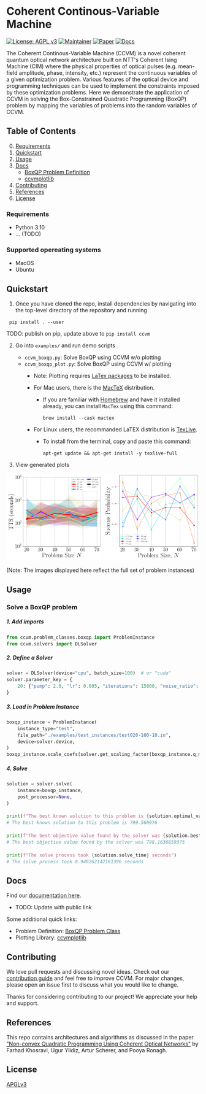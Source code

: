 
# Coherent Continous-Variable Machine

[![License: AGPL v3](https://img.shields.io/badge/License-AGPL%20v3-green.svg)](https://www.gnu.org/licenses/agpl-3.0)
[![Maintainer](https://img.shields.io/badge/Maintainer-1QBit-blue)](http://1qbit.com/)
[![Paper](https://img.shields.io/badge/Paper-arxiv-red)](https://arxiv.org/abs/2209.04415)
[![Docs](https://img.shields.io/badge/Docs-Link-yellow)](https://urban-chainsaw-9k39nm4.pages.github.io/index.html)

The Coherent Continous-Variable Machine (CCVM) is a novel coherent quantum optical network architecture built on NTT's Coherent Ising Machine (CIM) where the physical properties of optical pulses (e.g. mean-field amplitude, phase, intensity, etc.) represent the continuous variables of a given optimization problem. Various features of the optical device and programming techniques can be used to implement the constraints imposed by these optimization problems. Here we demonstrate the application of CCVM in solving the Box-Constrained Quadratic Programming (BoxQP) problem by mapping the variables of problems into the random variables of CCVM.

## Table of Contents

0. [Requirements](#requirements)
1. [Quickstart](#quickstart)
2. [Usage](#usage)
3. [Docs](#docs)
    - [BoxQP Problem Definition](ccvm/problem_classes/README.md)
    - [ccvmplotlib](ccvm/ccvmplotlib/README.md)
4. [Contributing](#contributing)
5. [References](#references)
6. [License](#license)

### Requirements

- Python 3.10
- ... (TODO)

### Supported opereating systems

- MacOS
- Ubuntu

## Quickstart


1. Once you have cloned the repo, install dependencies by navigating into the top-level directory of the repository and running

```
 pip install . --user
```

TODO: publish on pip, update above to `pip install ccvm`


2. Go into `examples/` and run demo scripts
    - `ccvm_boxqp.py`: Solve BoxQP using CCVM w/o plotting
    - `ccvm_boxqp_plot.py`: Solve BoxQP using CCVM w/ plotting
        - Note: Plotting requires [LaTex
          packages](https://www.latex-project.org/get/#tex-distributions) to be
          installed.
        - For Mac users, there is the [MacTeX](https://tug.org/mactex/) distribution.
            - If you are familiar with [Homebrew](https://brew.sh/) and have it
              installed already, you can install `MacTex` using this command:

                ```
                brew install --cask mactex
                ```

        - For Linux users, the recommanded LaTEX distribution is
          [TexLive](https://www.tug.org/texlive/).
            - To install from the terminal, copy and paste this command:

                ```
                apt-get update && apt-get install -y texlive-full
                ```

3. View generated plots

<p align="center">
    <img src="ccvm/ccvmplotlib/images/tts_plot_example.png" width="250" >
    <img src="ccvm/ccvmplotlib/images/success_prob_plot_example.png" width="250">
</p>

(Note: The images displayed here reflect the full set of problem instances)

## Usage

### Solve a BoxQP problem

##### 1. Add imports

```python
from ccvm.problem_classes.boxqp import ProblemInstance
from ccvm.solvers import DLSolver
```

##### 2. Define a Solver

```python
solver = DLSolver(device="cpu", batch_size=100)  # or "cuda"
solver.parameter_key = {
    20: {"pump": 2.0, "lr": 0.005, "iterations": 15000, "noise_ratio": 10},
}
```

##### 3. Load in Problem Instance

```python
boxqp_instance = ProblemInstance(
    instance_type="test",
    file_path="./examples/test_instances/test020-100-10.in",
    device=solver.device,
)
boxqp_instance.scale_coefs(solver.get_scaling_factor(boxqp_instance.q_matrix))
```

##### 4. Solve

```python
solution = solver.solve(
    instance=boxqp_instance,
    post_processor=None,
)

print(f"The best known solution to this problem is {solution.optimal_value}")
# The best known solution to this problem is 799.560976

print(f"The best objective value found by the solver was {solution.best_objective_value}")
# The best objective value found by the solver was 798.1630859375

print(f"The solve process took {solution.solve_time} seconds")
# The solve process took 8.949262142181396 seconds
```


## Docs

Find our [documentation here](https://urban-chainsaw-9k39nm4.pages.github.io/index.html).

* TODO: Update with public link

Some additional quick links:
- Problem Definition: [BoxQP Problem Class](ccvm/problem_classes/README.md)
- Plotting Library: [ccvmplotlib](ccvm/ccvmplotlib/README.md)


## Contributing

We love pull requests and discussing novel ideas. Check out our [contribution guide](CONTRIBUTING.md) and feel free to improve CCVM. For major changes, please open an issue first to discuss what you would like to change.

Thanks for considering contributing to our project! We appreciate your help and support.


## References

This repo contains architectures and algorithms as discussed in the paper ["Non-convex Quadratic Programming Using Coherent Optical Networks"](https://arxiv.org/abs/2209.04415) by Farhad Khosravi, Ugur Yildiz, Artur Scherer, and Pooya Ronagh.


## License

[APGLv3](https://github.com/1QB-Information-Technologies/ccvm/blob/main/LICENSE)
